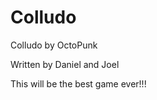 Colludo
=======

Colludo by OctoPunk

Written by Daniel and Joel

This will be the best game ever!!!